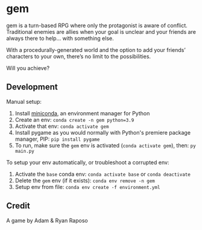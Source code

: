 # gem

gem is a turn-based RPG where only the protagonist is aware of conflict. Traditional enemies are allies when your goal is unclear and your friends are always there to help... with something else.

With a procedurally-generated world and the option to add your friends’ characters to your own, there’s no limit to the possibilities.

Will you achieve?

## Development

Manual setup:

1. Install [miniconda](https://docs.conda.io/en/latest/miniconda.html), an environment manager for Python
2. Create an env: `conda create -n gem python=3.9`
3. Activate that env: `conda activate gem`
4. Install pygame as you would normally with Python's premiere package manager, PIP: `pip install pygame`
5. To run, make sure the `gem` env is activated (`conda activate gem`), then: `py main.py`

To setup your env automatically, or troubleshoot a corrupted env:

1. Activate the `base` conda env: `conda activate base` or `conda deactivate`
2. Delete the `gem` env (if it exists): `conda env remove -n gem`
2. Setup env from file: `conda env create -f environment.yml`

## Credit

A game by Adam & Ryan Raposo
